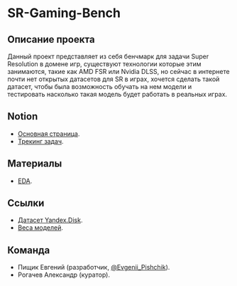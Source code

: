 # SR-Gaming-Bench

## Описание проекта
Данный проект представляет из себя бенчмарк для задачи Super Resolution в домене игр, существуют технологии которые этим занимаются, такие как AMD FSR или Nvidia DLSS, но сейчас в интернете почти нет открытых датасетов для SR в играх, хочется сделать такой датасет, чтобы была возможность обучать на нем модели и тестировать насколько такая модель будет работать в реальных играх.

## Notion
- [Основная страница](https://www.notion.so/evgenii-pishchik/SR-Gaming-Bench-464f16e2a0524462a4a7be843cfa7be1).
- [Трекинг задач](https://www.notion.so/evgenii-pishchik/79a30e3b181b49c2a1f3dae5b411ff7f?v=63f71236c6f84a5f8333be6dba194d98).

## Материалы
- [EDA](/docs/EDA.md).

## Ссылки
- [Датасет Yandex.Disk](https://disk.yandex.ru/d/FUX_JQ-jGEbGPQ).
- [Веса моделей](https://disk.yandex.ru/d/P1w6Tis0cjoclQ).

## Команда
- Пищик Евгений (разработчик, [@Evgenii_Pishchik](https://t.me/Evgenii_Pishchik)).
- Рогачев Александр (куратор).
